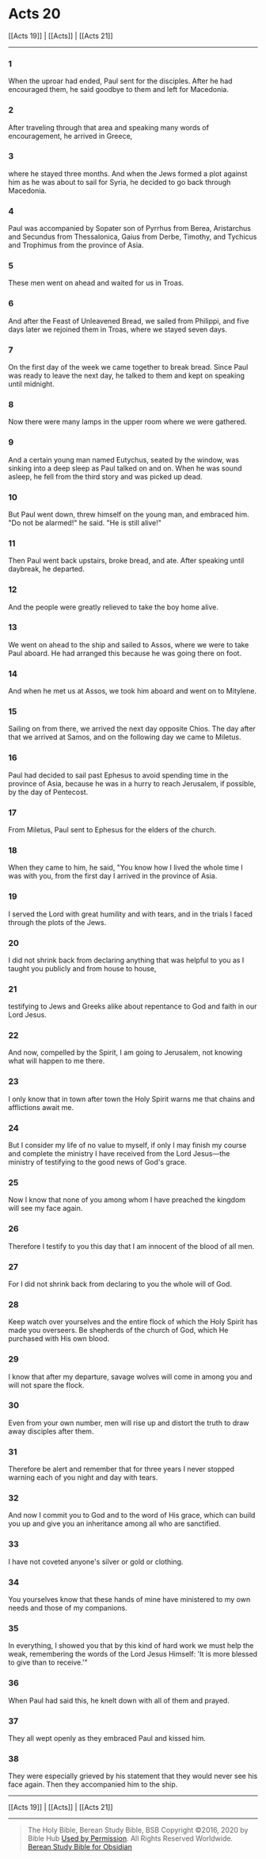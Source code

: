 # Acts 20

[[Acts 19]] | [[Acts]] | [[Acts 21]]

---

### 1
When the uproar had ended, Paul sent for the disciples. After he had encouraged them, he said goodbye to them and left for Macedonia.

### 2
After traveling through that area and speaking many words of encouragement, he arrived in Greece,

### 3
where he stayed three months. And when the Jews formed a plot against him as he was about to sail for Syria, he decided to go back through Macedonia.

### 4
Paul was accompanied by Sopater son of Pyrrhus from Berea, Aristarchus and Secundus from Thessalonica, Gaius from Derbe, Timothy, and Tychicus and Trophimus from the province of Asia.

### 5
These men went on ahead and waited for us in Troas.

### 6
And after the Feast of Unleavened Bread, we sailed from Philippi, and five days later we rejoined them in Troas, where we stayed seven days.

### 7
On the first day of the week we came together to break bread. Since Paul was ready to leave the next day, he talked to them and kept on speaking until midnight.

### 8
Now there were many lamps in the upper room where we were gathered.

### 9
And a certain young man named Eutychus, seated by the window, was sinking into a deep sleep as Paul talked on and on. When he was sound asleep, he fell from the third story and was picked up dead.

### 10
But Paul went down, threw himself on the young man, and embraced him. "Do not be alarmed!" he said. "He is still alive!"

### 11
Then Paul went back upstairs, broke bread, and ate. After speaking until daybreak, he departed.

### 12
And the people were greatly relieved to take the boy home alive.

### 13
We went on ahead to the ship and sailed to Assos, where we were to take Paul aboard. He had arranged this because he was going there on foot.

### 14
And when he met us at Assos, we took him aboard and went on to Mitylene.

### 15
Sailing on from there, we arrived the next day opposite Chios. The day after that we arrived at Samos, and on the following day we came to Miletus.

### 16
Paul had decided to sail past Ephesus to avoid spending time in the province of Asia, because he was in a hurry to reach Jerusalem, if possible, by the day of Pentecost.

### 17
From Miletus, Paul sent to Ephesus for the elders of the church.

### 18
When they came to him, he said, "You know how I lived the whole time I was with you, from the first day I arrived in the province of Asia.

### 19
I served the Lord with great humility and with tears, and in the trials I faced through the plots of the Jews.

### 20
I did not shrink back from declaring anything that was helpful to you as I taught you publicly and from house to house,

### 21
testifying to Jews and Greeks alike about repentance to God and faith in our Lord Jesus.

### 22
And now, compelled by the Spirit, I am going to Jerusalem, not knowing what will happen to me there.

### 23
I only know that in town after town the Holy Spirit warns me that chains and afflictions await me.

### 24
But I consider my life of no value to myself, if only I may finish my course and complete the ministry I have received from the Lord Jesus—the ministry of testifying to the good news of God's grace.

### 25
Now I know that none of you among whom I have preached the kingdom will see my face again.

### 26
Therefore I testify to you this day that I am innocent of the blood of all men.

### 27
For I did not shrink back from declaring to you the whole will of God.

### 28
Keep watch over yourselves and the entire flock of which the Holy Spirit has made you overseers. Be shepherds of the church of God, which He purchased with His own blood.

### 29
I know that after my departure, savage wolves will come in among you and will not spare the flock.

### 30
Even from your own number, men will rise up and distort the truth to draw away disciples after them.

### 31
Therefore be alert and remember that for three years I never stopped warning each of you night and day with tears.

### 32
And now I commit you to God and to the word of His grace, which can build you up and give you an inheritance among all who are sanctified.

### 33
I have not coveted anyone's silver or gold or clothing.

### 34
You yourselves know that these hands of mine have ministered to my own needs and those of my companions.

### 35
In everything, I showed you that by this kind of hard work we must help the weak, remembering the words of the Lord Jesus Himself: 'It is more blessed to give than to receive.'"

### 36
When Paul had said this, he knelt down with all of them and prayed.

### 37
They all wept openly as they embraced Paul and kissed him.

### 38
They were especially grieved by his statement that they would never see his face again. Then they accompanied him to the ship.

---

[[Acts 19]] | [[Acts]] | [[Acts 21]]

---

> The Holy Bible, Berean Study Bible, BSB
> Copyright &copy;2016, 2020 by Bible Hub
> [Used by Permission](https://berean.bible/terms.htm). All Rights Reserved Worldwide.
> [Berean Study Bible for Obsidian](https://github.com/gapmiss/berean-study-bible-for-obsidian)</small>

